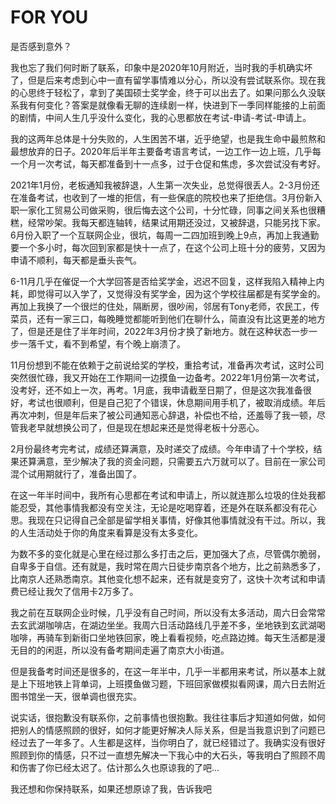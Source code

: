 # FOR YOU

是否感到意外？

我也忘了我们何时断了联系，印象中是2020年10月附近，当时我的手机确实坏了，但是后来考虑到心中一直有留学事情难以分心，所以没有尝试联系你。现在我的心思终于轻松了，拿到了美国硕士奖学金，终于可以出去了。如果问那么久没联系我有何变化？答案是就像看无聊的连续剧一样，快进到下一季同样能接的上前面的剧情，中间人生几乎没什么变化，我的心思都放在考试-申请-考试-申请上。

我的这两年总体是十分失败的，人生困苦不堪，近乎绝望，也是我生命中最煎熬和最想放弃的日子。2020年后半年主要备考语言考试，一边工作一边上班，几乎每一个月一次考试，每天都准备到十一点多，过于仓促和焦虑，多次尝试没有考好。

2021年1月份，老板通知我被辞退，人生第一次失业，总觉得很丢人。2-3月份还在准备考试，也收到了一堆的拒信，有一些保底的院校也来了拒绝信。3月份新入职一家化工贸易公司做采购，很后悔去这个公司，十分忙碌，同事之间关系也很糟糕，经常吵架。我每天都连轴转，结果试用期还没过，又被辞退，只能另找下家。6月份入职了一个互联网企业，很坑，每周一二四加班到晚上9点，再加上我通勤要一个多小时，每次回到家都是快十一点了，在这个公司上班十分的疲劳，又因为申请不顺利，每天都是垂头丧气。

6-11月几乎在催促一个大学回答是否给奖学金，迟迟不回复，这样我陷入精神上内耗，即觉得可以入学了，又觉得没有奖学金，因为这个学校往届都是有奖学金的。再加上我换了一个很烂的住处，隔断房，很吵闹，邻居有Tony老师，农民工，传菜员，还有一家三口，每晚睡觉都能听到他们在聊什么，简直没有比这更差的地方了，但是还是住了半年时间，2022年3月份才换了新地方。就在这种状态一步一步一落千丈，看不到希望，有个晚上崩溃了。

11月份想到不能在依赖于之前说给奖的学校，重拾考试，准备再次考试，这时公司突然很忙碌，我又开始在工作期间一边摸鱼一边备考。2022年1月份第一次考试，没考好，还不如上一次，再考。1月底，我申请截至日期了，但是这次我准备很好，考试也很顺利，但是自己犯了个错误，休息期间用手机了，被取消成绩。年后再次冲刺，但是年后来了被公司通知恶心辞退，补偿也不给，还羞辱了我一顿，尽管我老早就想换公司了，但是现在想起来还是觉得老板十分恶心。

2月份最终考完考试，成绩还算满意，及时递交了成绩。今年申请了十个学校，结果还算满意，至少解决了我的资金问题，只需要五六万就可以了。目前在一家公司混个试用期就行了，准备出国了。

在这一年半时间中，我所有心思都在考试和申请上，所以就连那么垃圾的住处我都能忍受，其他事情我都没有空关注，无论是吃喝穿着，还是外在联系都没有花心思。我现在只记得自己全部是留学相关事情，好像其他事情就没有干过。所以，我的人生活动处于你的角度来看算是没有太多变化。

为数不多的变化就是心里在经过那么多打击之后，更加强大了点，尽管偶尔脆弱，自卑多于自信。还有就是，我时常在周六日徒步南京各个地方，比之前熟悉多了，比南京人还熟悉南京。其他变化想不起来，还有就是变穷了，这快十次考试和申请费已经让我欠了信用卡2万多了。

我之前在互联网企业时候，几乎没有自己时间，所以没有太多活动，周六日会常常去玄武湖咖啡店，在湖边坐坐。我周六日活动路线几乎差不多，坐地铁到玄武湖喝咖啡，再骑车到新街口坐地铁回家，晚上看看视频，吃点路边摊。每天生活都是漫无目的的闲逛，所以没有备考期间走遍了南京大小街道。

但是我备考时间还是很多的，在这一年半中，几乎一半都用来考试，所以基本上就是上下班地铁上背单词，上班摸鱼做习题，下班回家做模拟看网课，周六日去附近图书馆坐一天，很单调也很充实。

说实话，很抱歉没有联系你，之前事情也很抱歉。我往往事后才知道如何做，如何把别人的情感照顾的很好，如何才能更好解决人际关系，但是当我意识到了问题已经过去了一年多了。人生都是这样，当你明白了，就已经错过了。我确实没有很好照顾到你的情感，只不过一直想先解决一下我心中的大石头，等我明白了照顾不周和伤害了你已经太迟了。估计那么久也原谅我的了吧...

我还想和你保持联系，如果还想原谅了我，告诉我吧

